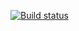 [![Build status](https://ci.appveyor.com/api/projects/status/l1teci2wqhnecd0q/branch/akita?svg=true)](https://ci.appveyor.com/project/Goglbum/page-objects/branch/akita)
